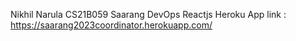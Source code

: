Nikhil Narula
CS21B059
Saarang DevOps
Reactjs
Heroku App link : https://saarang2023coordinator.herokuapp.com/
